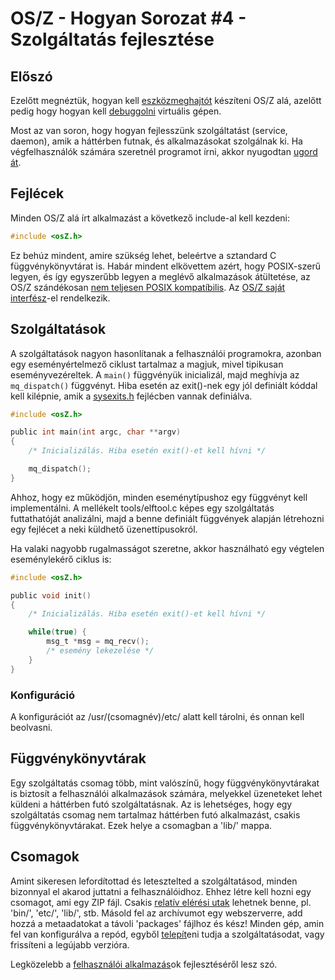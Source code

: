 OS/Z - Hogyan Sorozat #4 - Szolgáltatás fejlesztése
===================================================

Előszó
------

Ezelőtt megnéztük, hogyan kell [eszközmeghajtót](https://gitlab.com/bztsrc/osz/blob/master/docs/howto3-driver.md) készíteni OS/Z
alá, azelőtt pedig hogy hogyan kell [debuggolni](https://gitlab.com/bztsrc/osz/blob/master/docs/howto2-debug.md) virtuális gépen.

Most az van soron, hogy hogyan fejlesszünk szolgáltatást (service, daemon), amik a háttérben futnak, és alkalmazásokat szolgálnak
ki. Ha végfelhasználók számára szeretnél programot írni, akkor nyugodtan [ugord át](https://gitlab.com/bztsrc/osz/blob/master/docs/howto5-app.md).

Fejlécek
--------

Minden OS/Z alá írt alkalmazást a következő include-al kell kezdeni:

```c
#include <osZ.h>
```

Ez behúz mindent, amire szükség lehet, beleértve a sztandard C függvénykönyvtárat is. Habár mindent elkövettem azért, hogy
POSIX-szerű legyen, és így egyszerűbb legyen a meglévő alkalmazások átültetése, az OS/Z szándékosan
[nem teljesen POSIX kompatíbilis](https://gitlab.com/bztsrc/osz/blob/master/docs/posix.md).
Az [OS/Z saját interfész](https://gitlab.com/bztsrc/osz/blob/master/docs/refusr.md)-el rendelkezik.

Szolgáltatások
--------------

A szolgáltatások nagyon hasonlítanak a felhasználói programokra, azonban egy eseményértelmező ciklust tartalmaz a magjuk, mivel
tipikusan eseményvezéreltek. A `main()` függvényük inicializál, majd meghívja az `mq_dispatch()` függvényt. Hiba esetén az exit()-nek
egy jól definiált kóddal kell kilépnie, amik a [sysexits.h](https://gitlab.com/bztsrc/osz/blob/master/include/osz/sysexits.h)
fejlécben vannak definiálva.

```c
#include <osZ.h>

public int main(int argc, char **argv)
{
    /* Inicializálás. Hiba esetén exit()-et kell hívni */

    mq_dispatch();
}
```
Ahhoz, hogy ez működjön, minden eseménytípushoz egy függvényt kell implementálni. A mellékelt tools/elftool.c képes egy
szolgáltatás futtathatóját analizálni, majd a benne definiált függvények alapján létrehozni egy fejlécet a neki küldhető
üzenettípusokról.

Ha valaki nagyobb rugalmasságot szeretne, akkor használható egy végtelen eseménylekérő ciklus is:

```c
#include <osZ.h>

public void init()
{
    /* Inicializálás. Hiba esetén exit()-et kell hívni */

    while(true) {
        msg_t *msg = mq_recv();
        /* esemény lekezelése */
    }
}
```

### Konfiguráció

A konfigurációt az /usr/(csomagnév)/etc/ alatt kell tárolni, és onnan kell beolvasni.

Függvénykönyvtárak
------------------

Egy szolgáltatás csomag több, mint valószínű, hogy függvénykönyvtárakat is biztosít a felhasználói alkalmazások számára,
melyekkel üzeneteket lehet küldeni a háttérben futó szolgáltatásnak. Az is lehetséges, hogy egy szolgáltatás csomag nem
tartalmaz háttérben futó alkalmazást, csakis függvénykönyvtárakat. Ezek helye a csomagban a 'lib/' mappa.

Csomagok
--------

Amint sikeresen lefordítottad és letesztelted a szolgáltatásod, minden bizonnyal el akarod juttatni a felhasználóidhoz.
Ehhez létre kell hozni egy csomagot, ami egy ZIP fájl. Csakis [relatív elérési utak](https://gitlab.com/bztsrc/osz/blob/master/docs/vfs.md#usr)
lehetnek benne, pl. 'bin/', 'etc/', 'lib/', stb. Másold fel az archívumot egy webszerverre, add hozzá a metaadatokat
a távoli 'packages' fájlhoz és kész! Minden gép, amin fel van konfigurálva a repód, egyből [telepít](https://gitlab.com/bztsrc/osz/blob/master/docs/howto7-install.md)eni
tudja a szolgáltatásodat, vagy frissíteni a legújabb verzióra.

Legközelebb a [felhasználói alkalmazás](https://gitlab.com/bztsrc/osz/blob/master/docs/howto5-app.md)ok fejlesztéséről lesz szó.

